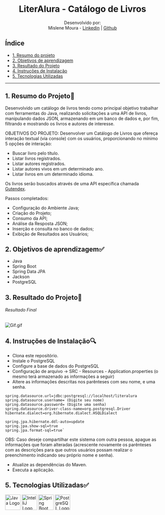 <h1 align="center"> LiterAlura - Catálogo de Livros </h1>

<div align="center">

Desenvolvido por:
<br>Mislene Moura - [Linkedin](https://www.linkedin.com/in/mislene-silva-moura-1211531b4//) |
[Github](https://github.com/MisleneSM)
</div>

## Índice

* [1. Resumo do projeto](#1-resumo-do-projeto)
* [2. Objetivos de aprendizagem](#2-objetivos-de-aprendizagem)
* [3. Resultado do Projeto](#3-resultado-do-projeto)
* [4. Instruções de Instalação](#4-instruções-de-instalação)
* [5. Tecnologias Utilizadas](#5-tecnologias-utilizadas)

***

## 1. Resumo do Projeto🤩

Desenvolvido um catálogo de livros tendo como principal objetivo trabalhar com ferramentas do Java, realizando solicitações a uma API de livros, manipulando dados JSON, armazenando em um banco de dados e, por fim, filtrando e mostrando os livros e autores de interesse.

OBJETIVOS DO PROJETO: Desenvolver um Catálogo de Livros que ofereça interação textual (via console) com os usuários, proporcionando no mínimo 5 opções de interação:

* Buscar livro pelo título.
* Listar livros registrados.
* Listar autores registrados.
* Listar autores vivos em um determinado ano.
* Listar livros em um determinado idioma.

Os livros serão buscados através de uma API específica chamada [Gutendex](https://gutendex.com/).

Passos completados:

* Configuração do Ambiente Java;
* Criação do Projeto;
* Consumo da API;
* Análise da Resposta JSON;
* Inserção e consulta no banco de dados;
* Exibição de Resultados aos Usuários;

## 2. Objetivos de aprendizagem✅

- Java
- Spring Boot
- Spring Data JPA
- Jackson
- PostgreSQL

## 3. Resultado do Projeto📝

###### Resultado Final
![Gif.gif](src%2Fmain%2Fimg%2FGif.gif)

## 4. Instruções de Instalação🔍

* Clona este repositório.
* Instale o PostgreSQL
* Configure a base de dados do PostgreSQL
* Configuração de arquivo -> SRC - Resources - Application.properties (o mesmo terá armazenado as informações a seguir)
* Altere as informações descritas nos parênteses com seu nome, e uma senha.

```
spring.datasource.url=jdbc:postgresql://localhost/literalura
spring.datasource.username= (Digite seu nome)
spring.datasource.password= (Digite uma senha)
spring.datasource.driver-class-name=org.postgresql.Driver
hibernate.dialect=org.hibernate.dialect.HSQLDialect

spring.jpa.hibernate.ddl-auto=update
spring.jpa.show-sql=true
spring.jpa.format-sql=true`

```
OBS: Caso deseje compartilhar este sistema com outra pessoa, apague as informações que foram alteradas (acrescente novamente os parênteses com as descrições para que outros usuários possam realizar o preenchimento indicando seu próprio nome e senha).

* Atualize as dependências do Maven.
* Executa a aplicação.


## 5. Tecnologias Utilizadas✅

<div>
    <img src="https://img.icons8.com/color/452/java-coffee-cup-logo--v1.png" alt="Java Logo" width="50" height="50">
    <img src="https://img.icons8.com/color/452/intellij-idea.png" alt="IntelliJ Logo" width="50" height="50">
    <img src="https://img.icons8.com/color/452/spring-logo.png" alt="Spring Boot Logo" width="50" height="50">
    <img src="https://img.icons8.com/color/452/postgreesql.png" alt="PostgreSQL Logo" width="50" height="50">
</div>
